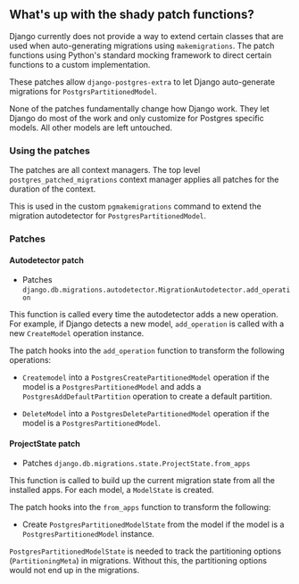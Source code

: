 ## What's up with the shady patch functions?
Django currently does not provide a way to extend certain classes that are used when auto-generating migrations using `makemigrations`. The patch functions using Python's standard mocking framework to direct certain functions to a custom implementation.

These patches allow `django-postgres-extra` to let Django auto-generate migrations for `PostgrsPartitionedModel`.

None of the patches fundamentally change how Django work. They let Django do most of the work and only customize for Postgres specific models. All other models are left untouched.

### Using the patches
The patches are all context managers. The top level `postgres_patched_migrations` context manager applies all patches for the duration of the context.

This is used in the custom `pgmakemigrations` command to extend the migration autodetector for `PostgresPartitionedModel`.

### Patches
#### Autodetector patch
* Patches `django.db.migrations.autodetector.MigrationAutodetector.add_operation`

This function is called every time the autodetector adds a new operation. For example, if Django detects a new model, `add_operation` is called with a new `CreateModel` operation instance.

The patch hooks into the `add_operation` function to transform the following operations:

* `Createmodel` into a `PostgresCreatePartitionedModel` operation if the model is a `PostgresPartitionedModel` and adds a `PostgresAddDefaultPartition` operation to create a default partition.

* `DeleteModel` into a `PostgresDeletePartitionedModel` operation if the model is a `PostgresPartitionedModel`.

#### ProjectState patch
* Patches `django.db.migrations.state.ProjectState.from_apps`

This function is called to build up the current migration state from all the installed apps. For each model, a `ModelState` is created.

The patch hooks into the `from_apps` function to transform the following:

* Create `PostgresPartitionedModelState` from the model if the model is a `PostgresPartitionedModel` instance.

`PostgresPartitionedModelState` is needed to track the partitioning options (`PartitioningMeta`) in migrations. Without this, the partitioning options would not end up in the migrations.
